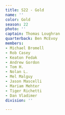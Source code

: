 ```yaml
---
title: S22 - Gold
name: ''
color: Gold
season: 22
photo: ''
captain: Thomas Loughran
quarterback: Ben McEvoy
members:
- Michael Bromell
- Rob Casey
- Keaton Fedak
- Andrew Gordon
- Tom H.
- Nolan L.
- Mel Malguy
- Jason Mascelli
- Mariam Mehter
- Tiger Richetti
- Dan Vladimer
division: ''

---
```

